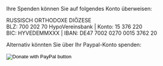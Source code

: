 Ihre Spenden können Sie auf folgendes Konto überweisen:

 RUSSISCH ORTHODOXE DIÖZESE  
 BLZ: 700 202 70 HypoVereinsbank \| Konto: 15 376 220  
 BIC: HYVEDEMMXXX \| IBAN: DE47 7002 0270 0015 3762 20

Alternativ könnten Sie über Ihr Paypal-Konto spenden:

<form action="https://www.paypal.com/cgi-bin/webscr" method="post" target="_top">
<input type="hidden" name="cmd" value="_s-xclick" />
<input type="hidden" name="hosted_button_id" value="JFHK73Z3PUPHU" />
<input type="image" src="https://www.paypalobjects.com/de_DE/DE/i/btn/btn_donateCC_LG.gif" border="0" name="submit" title="PayPal - The safer, easier way to pay online!" alt="Donate with PayPal button" />
<img alt="" border="0" src="https://www.paypal.com/de_DE/i/scr/pixel.gif" width="1" height="1" />
</form>
